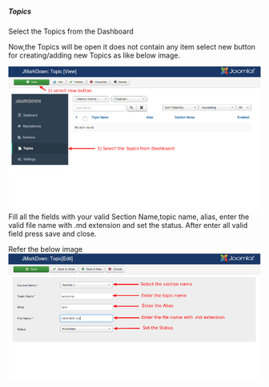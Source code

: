 ##### Topics

Select the Topics from the Dashboard

Now,the Topics will be open it does not contain any item select new button for creating/adding new Topics as like below image.

![](./images1/Topics.png)
Fill all the fields with your valid Section Name,topic name, alias, enter the valid file name with .md extension and set the status.
After enter all valid field press save and close.

Refer the below image
![](./images1/Topics1.png)